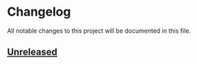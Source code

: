 # Changelog

All notable changes to this project will be documented in this file.

## [Unreleased](https://github.com/figuren-theater/ft-security/compare/1.3.3...HEAD)



